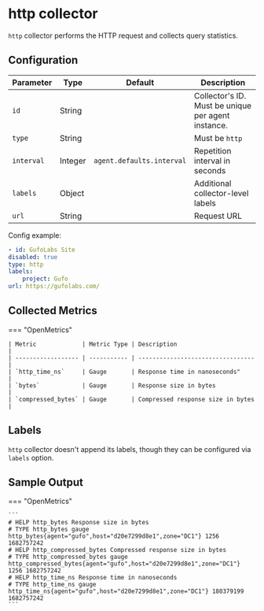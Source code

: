 # http collector

`http` collector performs the HTTP request and collects query statistics.

## Configuration

| Parameter  | Type    | Default                   | Description                                        |
| ---------- | ------- | ------------------------- | -------------------------------------------------- |
| `id`       | String  |                           | Collector's ID. Must be unique per agent instance. |
| `type`     | String  |                           | Must be `http`                                     |
| `interval` | Integer | `agent.defaults.interval` | Repetition interval in seconds                     |
| `labels`   | Object  |                           | Additional collector-level labels                  |
| `url`      | String  |                           | Request URL                                        |

Config example:

``` yaml
- id: GufoLabs Site
disabled: true
type: http
labels:
    project: Gufo
url: https://gufolabs.com/
```

## Collected Metrics

=== "OpenMetrics"

    | Metric             | Metric Type | Description                       |
    | ------------------ | ----------- | --------------------------------- |
    | `http_time_ns`     | Gauge       | Response time in nanoseconds"     |
    | `bytes`            | Gauge       | Response size in bytes            |
    | `compressed_bytes` | Gauge       | Compressed response size in bytes |

## Labels

`http` collector doesn't append its labels, though they can be configured
via `labels` option.

## Sample Output

=== "OpenMetrics"

    ```
    # HELP http_bytes Response size in bytes
    # TYPE http_bytes gauge
    http_bytes{agent="gufo",host="d20e7299d8e1",zone="DC1"} 1256 1682757242
    # HELP http_compressed_bytes Compressed response size in bytes
    # TYPE http_compressed_bytes gauge
    http_compressed_bytes{agent="gufo",host="d20e7299d8e1",zone="DC1"} 1256 1682757242
    # HELP http_time_ns Response time in nanoseconds
    # TYPE http_time_ns gauge
    http_time_ns{agent="gufo",host="d20e7299d8e1",zone="DC1"} 180379199 1682757242
    ```